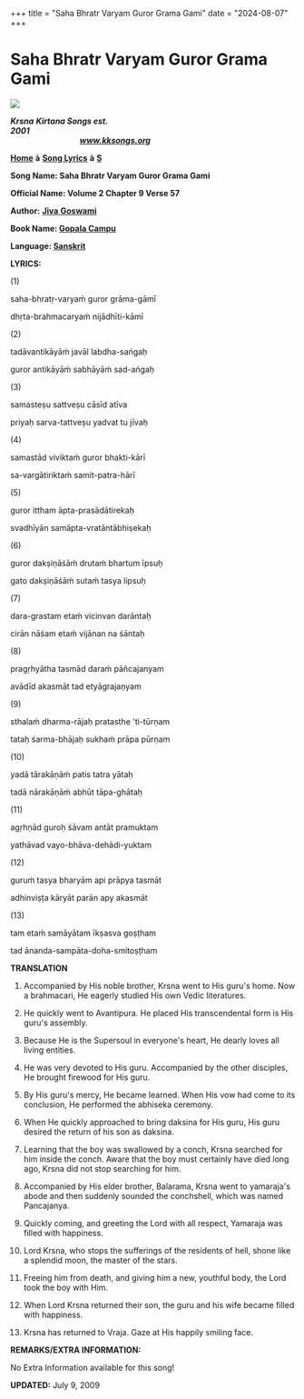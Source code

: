 +++
title = "Saha Bhratr Varyam Guror Grama Gami"
date = "2024-08-07"
+++

# Saha Bhratr Varyam Guror Grama Gami
**[![](http://kksongs.org/image_files/image002.jpg)](http://kksongs.org/)**

**_Krsna_** **_Kirtana Songs est. 2001_**                                                                                                                                                      **_www.kksongs.org_**

**[Home](http://kksongs.org/)** **à** **[Song Lyrics](http://kksongs.org/lyrics.html)** **à** **[S](http://kksongs.org/songs/song_s.html)**

**Song Name: Saha Bhratr Varyam Guror Grama Gami**

**Official Name: Volume 2 Chapter 9 Verse 57**

**Author:** [**Jiva** **Goswami**](http://kksongs.org/authors/list/jivagoswami.html)

**Book Name: [Gopala Campu](http://kksongs.org/authors/gopalacampu.html)**

**Language: [Sanskrit](http://kksongs.org/language/list/sanskrit.html)**

**LYRICS:**

(1)

saha-bhratṛ-varyaḿ guror grāma-gāmī

dhṛta-brahmacaryaḿ nijādhīti-kāmī

(2)

tadāvantikāyāḿ javāl labdha-sańgaḥ

guror antikāyāḿ sabhāyāḿ sad-ańgaḥ

(3)

samasteṣu sattveṣu cāsīd atīva

priyaḥ sarva-tattveṣu yadvat tu jīvaḥ

(4)

samastād viviktaḿ guror bhakti-kārī

sa-vargātiriktaḿ samit-patra-hārī

(5)

guror ittham āpta-prasādātirekaḥ

svadhīyān samāpta-vratāntābhiṣekaḥ

(6)

guror dakṣiṇāśāḿ drutaḿ bhartum īpsuḥ

gato dakṣiṇāśāḿ sutaḿ tasya lipsuḥ

(7)

dara-grastam etaḿ vicinvan darāntaḥ

cirān nāśam etaḿ vijānan na śāntaḥ

(8)

pragṛhyātha tasmād daraḿ pāñcajanyam

avādīd akasmāt tad etyāgrajaṇyam

(9)

sthalaḿ dharma-rājaḥ pratasthe 'ti-tūrṇam

tataḥ śarma-bhājaḥ sukhaḿ prāpa pūrṇam

(10)

yadā tārakāṇāḿ patis tatra yātaḥ

tadā nārakāṇāḿ abhūt tāpa-ghātaḥ

(11)

agṛhṇād guroḥ śāvam antāt pramuktam

yathāvad vayo-bhāva-dehādi-yuktam

(12)

guruḿ tasya bharyām api prāpya tasmāt

adhinviṣṭa kāryāt parān apy akasmāt

(13)

tam etaḿ samāyātam īkṣasva goṣṭham

tad ānanda-sampāta-doha-smitoṣṭham

**TRANSLATION**

1) Accompanied by His noble brother, Krsna went to His guru's home. Now a brahmacari, He eagerly studied His own Vedic literatures.

2) He quickly went to Avantipura. He placed His transcendental form is His guru's assembly.

3) Because He is the Supersoul in everyone's heart, He dearly loves all living entities.

4) He was very devoted to His guru. Accompanied by the other disciples, He brought firewood for His guru.

5) By His guru's mercy, He became learned. When His vow had come to its conclusion, He performed the abhiseka ceremony.

6) When He quickly approached to bring daksina for His guru, His guru desired the return of his son as daksina.

7) Learning that the boy was swallowed by a conch, Krsna searched for him inside the conch. Aware that the boy must certainly have died long ago, Krsna did not stop searching for him.

8) Accompanied by His elder brother, Balarama, Krsna went to yamaraja's abode and then suddenly sounded the conchshell, which was named Pancajanya.

9) Quickly coming, and greeting the Lord with all respect, Yamaraja was filled with happiness.

10) Lord Krsna, who stops the sufferings of the residents of hell, shone like a splendid moon, the master of the stars.

11) Freeing him from death, and giving him a new, youthful body, the Lord took the boy with Him.

12) When Lord Krsna returned their son, the guru and his wife became filled with happiness.

13) Krsna has returned to Vraja. Gaze at His happily smiling face.

**REMARKS/EXTRA INFORMATION:**

No Extra Information available for this song!

**UPDATED:** July 9, 2009